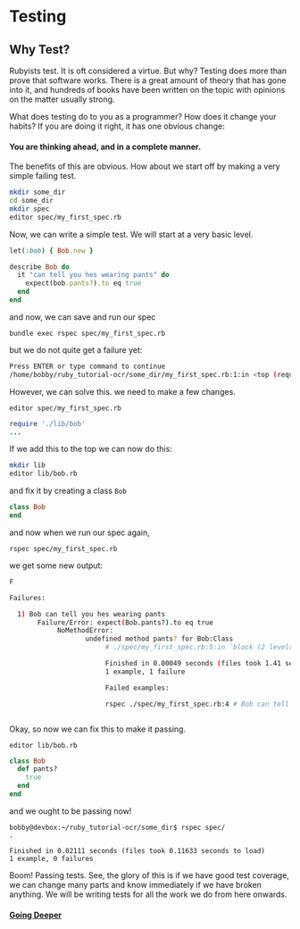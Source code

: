 # Testing
## Why Test?
Rubyists test. It is oft considered a virtue. But why? Testing does more than prove that software
works. There is a great amount of theory that has gone into it, and hundreds of books have been
written on the topic with opinions on the matter usually strong.

What does testing do to you as a programmer? How does it change your habits? If you are doing it
right, it has one obvious change:

#### You are thinking ahead, and in a complete manner.

The benefits of this are obvious. How about we start off by making a very simple failing test.

```BASH
mkdir some_dir
cd some_dir
mkdir spec
editor spec/my_first_spec.rb
```

Now, we can write a simple test. We will start at a very basic level.

```RUBY
let(:bob) { Bob.new }

describe Bob do
  it "can tell you hes wearing pants" do
    expect(bob.pants?).to eq true
  end
end
```

and now, we can save and run our spec

`bundle exec rspec spec/my_first_spec.rb`

but we do not quite get a failure yet:

```BASH
Press ENTER or type command to continue
/home/bobby/ruby_tutorial-ocr/some_dir/my_first_spec.rb:1:in <top (required)>: uninitialized constant Bob (NameError)
```

However, we can solve this. we need to  make a few changes.

`editor spec/my_first_spec.rb`

```RUBY
require './lib/bob'
...
```

If we add this to the top we can now do this:

```BASH
mkdir lib
editor lib/bob.rb
```

and fix it by creating a class `Bob`

```RUBY
class Bob
end

```

and now when we run our spec again,

`rspec spec/my_first_spec.rb`

we get some new output:

```BASH
F

Failures:

  1) Bob can tell you hes wearing pants
       Failure/Error: expect(Bob.pants?).to eq true
            NoMethodError:
                   undefined method pants? for Bob:Class
                        # ./spec/my_first_spec.rb:5:in `block (2 levels) in <top (required)>

                        Finished in 0.00049 seconds (files took 1.41 seconds to load)
                        1 example, 1 failure

                        Failed examples:

                        rspec ./spec/my_first_spec.rb:4 # Bob can tell you hes wearing pants



```

Okay, so now we can fix this to make it passing.

`editor lib/bob.rb`

```RUBY
class Bob
  def pants?
    true
  end
end

```

and we ought to be passing now!

```
bobby@devbox:~/ruby_tutorial-ocr/some_dir$ rspec spec/
.

Finished in 0.02111 seconds (files took 0.11633 seconds to load)
1 example, 0 failures

```

Boom! Passing tests. See, the glory of this is if we have good test coverage, we can change many parts
and know immediately if we have broken anything. We will be writing tests for all the work we do from
here onwards.

#### [Going Deeper](/tesseract/part_one.md)
